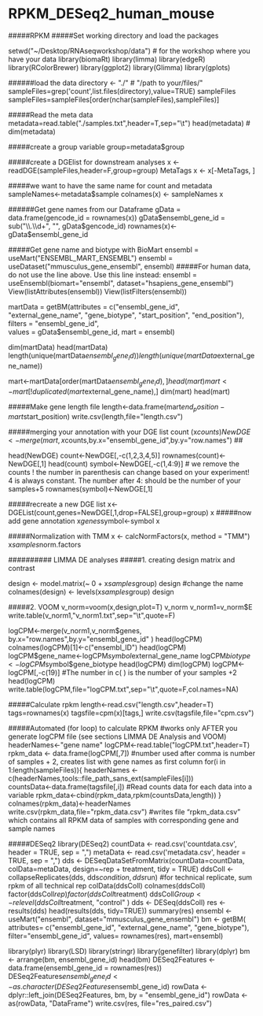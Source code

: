 # RPKM_DESeq2_human_mouse
#####RPKM
#####Set working directory and load the packages

setwd("~/Desktop/RNAseqworkshop/data") # for the workshop where you have your data
library(biomaRt)
library(limma)
library(edgeR)
library(RColorBrewer)
library(ggplot2)
library(Glimma)
library(gplots)

######load the data
directory <- "./" # "/path to your/files/"
sampleFiles=grep('count',list.files(directory),value=TRUE)
sampleFiles	
sampleFiles=sampleFiles[order(nchar(sampleFiles),sampleFiles)]

#####Read the meta data
metadata=read.table("./samples.txt",header=T,sep="\t")
head(metadata) # 
dim(metadata)

#####create a group variable
group=metadata$group

#####create a DGElist for downstream analyses
x <- readDGE(sampleFiles,header=F,group=group)
MetaTags
x <- x[-MetaTags, ]

#####we want to have the same name for count and metadata
sampleNames<-metadata$sample
colnames(x) <- sampleNames
x

######Get gene names from our Dataframe
gData = data.frame(gencode_id = rownames(x))
gData$ensembl_gene_id = sub("\\.\\d+", "", gData$gencode_id)
rownames(x)<-gData$ensembl_gene_id 

#####Get gene name and biotype with BioMart
ensembl = useMart("ENSEMBL_MART_ENSEMBL")
ensembl = useDataset("mmusculus_gene_ensembl", ensembl) 
#####For human data, do not use the line above. Use this line instead: ensembl = useEnsembl(biomart="ensembl", dataset="hsapiens_gene_ensembl")
View(listAttributes(ensembl))
View(listFilters(ensembl))

martData = getBM(attributes = c("ensembl_gene_id", 	"external_gene_name", "gene_biotype", "start_position", "end_position"),
                 filters = "ensembl_gene_id",		
                 values = gData$ensembl_gene_id,
                 mart  = ensembl)

dim(martData)
head(martData)
length(unique(martData$ensembl_gene_id))
length(unique(martData$external_gene_name))

mart<-martData[order(martData$ensembl_gene_id),]  
head(mart)
mart <- mart[!duplicated(mart$external_gene_name),]
dim(mart)
head(mart)

#####Make gene length file
length<-data.frame(mart$end_position - mart$start_position)
write.csv(length,file="length.csv")

#####merging your annotation with your DGE list count (x$counts)
NewDGE<-merge(mart,x$counts,by.x="ensembl_gene_id",by.y="row.names") ##

head(NewDGE)
count<-NewDGE[,-c(1,2,3,4,5)] 
rownames(count)<-NewDGE[,1]
head(count)
symbol<-NewDGE[,-c(1,4:9)] # we remove the counts ! the number in parenthesis can change based on your experiment! 4 is always constant. The number after 4: should be the number of your samples+5
rownames(symbol)<-NewDGE[,1]


#####recreate a new DGE list 
x<-DGEList(count,genes=NewDGE[,1,drop=FALSE],group=group)
x 
#####now add gene annotation
x$genes$symbol<-symbol
x

#####Normalization with TMM
x <- calcNormFactors(x, method = "TMM")
x$samples$norm.factors


########## LIMMA DE analyses
#####1. creating design matrix and contrast

design <- model.matrix(~ 0 + x$samples$group)
design
#change the name
colnames(design) <- levels(x$samples$group)
design

#####2. VOOM
v_norm=voom(x,design,plot=T)
v_norm
v_norm1=v_norm$E
write.table(v_norm1,"v_norm1.txt",sep="\t",quote=F)

logCPM<-merge(v_norm1,v_norm$genes, by.x="row.names",by.y="ensembl_gene_id" )
head(logCPM) 
colnames(logCPM)[1]<-c("ensembl_ID")
head(logCPM)
logCPM$gene_name<-logCPM$symbol$external_gene_name
logCPM$biotype<-logCPM$symbol$gene_biotype
head(logCPM)
dim(logCPM)
logCPM<-logCPM[,-c(19)] #The number in c( ) is the number of your samples +2 
head(logCPM)
write.table(logCPM,file="logCPM.txt",sep="\t",quote=F,col.names=NA)

#####Calculate rpkm
length<-read.csv("length.csv",header=T) 
tags=rownames(x)
tagsfile=cpm(x)[tags,]
write.csv(tagsfile,file="cpm.csv")

#####Automated (for loop) to calculate RPKM
#works only AFTER you generate logCPM file (see sections LIMMA DE Analysis and VOOM)
headerNames<-"gene name" 
logCPM<-read.table("logCPM.txt",header=T) 
rpkm_data <- data.frame(logCPM[,7])	#number used after comma is number of samples + 2, creates list with gene names as first column
for(i in 1:length(sampleFiles)){
  headerNames <- c(headerNames,tools::file_path_sans_ext(sampleFiles[i]))  
  countsData<-data.frame(tagsfile[,i]) #Read counts data for each data into a variable
  rpkm_data<-cbind(rpkm_data,rpkm(countsData,length)) 
}
colnames(rpkm_data)<-headerNames 
write.csv(rpkm_data,file="rpkm_data.csv") #writes file “rpkm_data.csv” which contains all RPKM data of samples with corresponding gene and sample names

#####DESeq2
library(DESeq2)
countData <- read.csv('countdata.csv', header = TRUE, sep = ",")
metaData <- read.csv('metadata.csv', header = TRUE, sep = ",")
dds <- DESeqDataSetFromMatrix(countData=countData, 
                              colData=metaData, 
                              design=~rep + treatment, tidy = TRUE)
ddsColl <- collapseReplicates(dds, dds$condition, dds$run) #for technical replicate, sum rpkm of all technical rep
colData(ddsColl)
colnames(ddsColl)
factor(ddsColl$rep)
factor(ddsColl$treatment)
ddsColl$Group <- relevel( ddsColl$treatment, "control" )
dds <- DESeq(ddsColl)
res <- results(dds)
head(results(dds, tidy=TRUE))
summary(res)
ensembl <- useMart("ensembl", dataset="mmusculus_gene_ensembl")
bm <- getBM(
  attributes=
    c("ensembl_gene_id", "external_gene_name", "gene_biotype"),
  filter="ensembl_gene_id",
  values= rownames(res),
  mart=ensembl)

library(plyr)
library(LSD)
library(stringr)
library(genefilter)
library(dplyr)
bm <- arrange(bm, ensembl_gene_id)
head(bm)
DESeq2Features <- data.frame(ensembl_gene_id = rownames(res))
DESeq2Features$ensembl_gene_id <- as.character(DESeq2Features$ensembl_gene_id)
rowData <- dplyr::left_join(DESeq2Features, bm, by = "ensembl_gene_id")
rowData <- as(rowData, "DataFrame")
write.csv(res, file="res_paired.csv")

